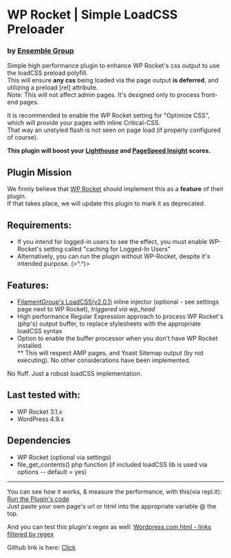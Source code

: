 # WP Rocket | Simple LoadCSS Preloader
### by [Ensemble Group](https://ensemblegroup.net)  

Simple high performance plugin to enhance WP Rocket's css output to use the loadCSS preload polyfill.  
This will ensure **any css** being loaded via the page output **is deferred**, and utilizing a preload [rel] attribute.  
Note: This will not affect admin pages. It's designed only to process front-end pages.  
  
It is recommended to enable the WP Rocket setting for "Optimize CSS", which will provide your pages with inline Critical-CSS.  
That way an unstyled flash is not seen on page load (if properly configured of course).  

**This plugin will boost your [Lighthouse](https://developers.google.com/web/tools/lighthouse/) and [PageSpeed Insight](https://developers.google.com/speed/pagespeed/insights/) scores.**
  
## Plugin Mission 
We firmly believe that [WP Rocket](https://wp-rocket.me/) should implement this as a **feature** of their plugin.  
If that takes place, we will update this plugin to mark it as deprecated.  

## Requirements: 
* If you intend for logged-in users to see the effect, you must enable WP-Rocket's setting called "caching for Logged-In Users"
* Alternatively, you can run the plugin without WP-Rocket, despite it's intended purpose.    (>^.^)>

## Features:  
* [FilamentGroup's LoadCSS(v2.0.1)](https://github.com/filamentgroup/loadCSS/tree/v2.0.1) inline injector 
  (optional - see settings page next to WP Rocket), *triggered via wp_head*  
* High performance Regular Expression approach to process WP Rocket's (php's) output buffer, to replace stylesheets with the appropriate loadCSS syntax  
* Option to enable the buffer processor when you don't have WP Rocket installed.  
** This will respect AMP pages, and Yoast Sitemap output (by not executing). No other considerations have been implemented.  

No fluff. Just a robust loadCSS implementation.  

## Last tested with:
* WP Rocket 3.1.x
* WordPress 4.9.x

## Dependencies
* WP Rocket  (optional via settings)  
* file_get_contents() php function  (if included loadCSS lib is used via options -- default = yes)

------------

You can see how it works, & measure the performance, with this(via repl.it): [Run the Plugin's code](https://repl.it/@ensemblebd/WPRocketLoadCSSMeasurement)  
Just paste your own page's url or html into the appropriate variable @ the top.  

And you can test this plugin's regex as well: [Wordpress.com html - links filtered by regex](https://regex101.com/r/xsugT7/1/)  

Github link is here: [Click](https://github.com/ensemblebd/wp-rocket-loadcss)  
